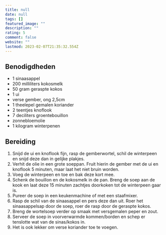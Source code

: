 ```yaml
---
title: null
date: null
tags: []
featured_image: ""
description: ""
rating: 5
comment: false
website: ""
lastmod: 2023-02-07T21:35:32.554Z
---
```


## Benodigdheden

-   1  sinaasappel 
-   200 milliliters  kokosmelk 
-   50 gram  geraspte kokos 
-   1  ui 
-   verse gember, ong 2,5cm 
-   1  theelepel gemalen koriander 
-   2  teentjes knoflook 
-   7 deciliters  groentebouillon 
-   zonnebloemolie 
-   1 kilogram  winterpenen 

## Bereiding

1.  Snijd de ui en knoflook fijn, rasp de gemberwortel, schil de winterpeen en snijd deze dan in gelijke plakjes. 
2.  Verhit de olie in een grote soeppan. Fruit hierin de gember met de ui en knoflook 5 minuten, maar laat het niet bruin worden. 
3.  Voeg de winterpeen en toe en bak deze kort mee. 
4.  Schenk de bouillon en de kokosmelk in de pan. Breng de soep aan de kook en laat deze 15 minuten zachtjes doorkoken tot de winterpeen gaar is. 
5.  Pureer de soep in een keukenmachine of met een staafmixer. 
6.  Rasp de schil van de sinaasappel en pers deze dan uit. Roer het sinaasappelsap door de soep, roer de rasp door de geraspte kokos. 
7.  Breng de wortelsoep verder op smaak met versgemalen peper en zout. 
8.  Serveer de soep in voorverwarmde kommen/borden en schep er tenslotte wat van de sinas/kokos in. 
9.  Het is ook lekker om verse koriander toe te voegen.